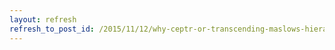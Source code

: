 ```yaml
---
layout: refresh
refresh_to_post_id: /2015/11/12/why-ceptr-or-transcending-maslows-hierarchy
---
```

